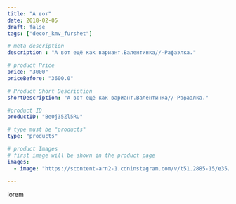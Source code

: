 ```yaml
---
title: "А вот"
date: 2018-02-05
draft: false
tags: ["decor_kmv_furshet"]

# meta description
description : "А вот ещё как вариант.Валентинка//-Рафаэлка."

# product Price
price: "3000"
priceBefore: "3600.0"

# Product Short Description
shortDescription: "А вот ещё как вариант.Валентинка//-Рафаэлка."

#product ID
productID: "Be0j35Zl5RU"

# type must be "products"
type: "products"

# product Images
# first image will be shown in the product page
images:
  - image: "https://scontent-arn2-1.cdninstagram.com/v/t51.2885-15/e35/27574473_294883607705238_8727215426250997760_n.jpg?se=7&tp=1&_nc_ht=scontent-arn2-1.cdninstagram.com&_nc_cat=106&_nc_ohc=l4xw0aqFhmcAX-Uuw_N&ccb=7-4&oh=f17067e20f9f0aa04c2a76e7d02c2f92&oe=6081C626&ig_cache_key=MTcwODE0NzkzMTUxMjAxODAwNA%3D%3D.2-ccb7-4"

---
```

lorem
